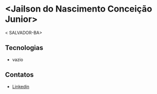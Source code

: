 # <Jailson do Nascimento Conceição Junior>

< SALVADOR-BA>

## Tecnologias

- vazio

## Contatos

- [Linkedin](https://)